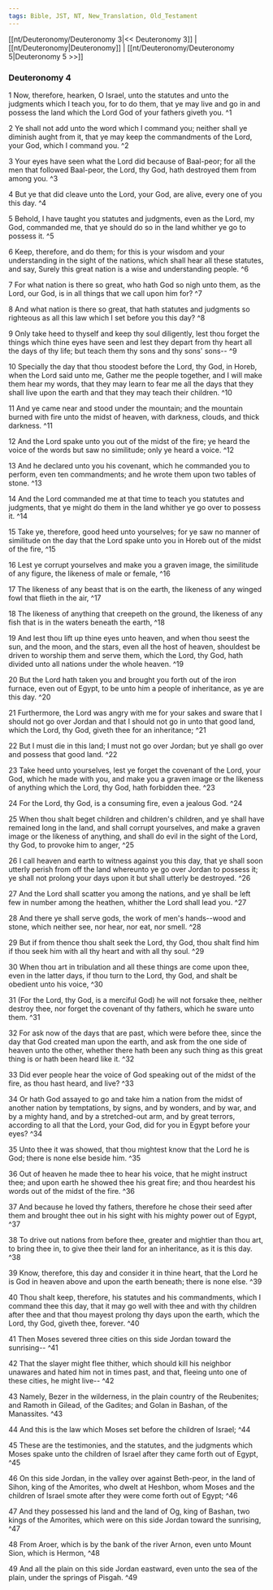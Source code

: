 ```yaml
---
tags: Bible, JST, NT, New_Translation, Old_Testament
---
```


[[nt/Deuteronomy/Deuteronomy 3|<< Deuteronomy 3]] | [[nt/Deuteronomy|Deuteronomy]] | [[nt/Deuteronomy/Deuteronomy 5|Deuteronomy 5 >>]]

### Deuteronomy 4

1 Now, therefore, hearken, O Israel, unto the statutes and unto the judgments which I teach you, for to do them, that ye may live and go in and possess the land which the Lord God of your fathers giveth you.  ^1

2 Ye shall not add unto the word which I command you; neither shall ye diminish aught from it, that ye may keep the commandments of the Lord, your God, which I command you.  ^2

3 Your eyes have seen what the Lord did because of Baal-peor; for all the men that followed Baal-peor, the Lord, thy God, hath destroyed them from among you.  ^3

4 But ye that did cleave unto the Lord, your God, are alive, every one of you this day.  ^4

5 Behold, I have taught you statutes and judgments, even as the Lord, my God, commanded me, that ye should do so in the land whither ye go to possess it.  ^5

6 Keep, therefore, and do them; for this is your wisdom and your understanding in the sight of the nations, which shall hear all these statutes, and say, Surely this great nation is a wise and understanding people.  ^6

7 For what nation is there so great, who hath God so nigh unto them, as the Lord, our God, is in all things that we call upon him for?  ^7

8 And what nation is there so great, that hath statutes and judgments so righteous as all this law which I set before you this day?  ^8

9 Only take heed to thyself and keep thy soul diligently, lest thou forget the things which thine eyes have seen and lest they depart from thy heart all the days of thy life; but teach them thy sons and thy sons\' sons\--  ^9

10 Specially the day that thou stoodest before the Lord, thy God, in Horeb, when the Lord said unto me, Gather me the people together, and I will make them hear my words, that they may learn to fear me all the days that they shall live upon the earth and that they may teach their children.  ^10

11 And ye came near and stood under the mountain; and the mountain burned with fire unto the midst of heaven, with darkness, clouds, and thick darkness.  ^11

12 And the Lord spake unto you out of the midst of the fire; ye heard the voice of the words but saw no similitude; only ye heard a voice.  ^12

13 And he declared unto you his covenant, which he commanded you to perform, even ten commandments; and he wrote them upon two tables of stone.  ^13

14 And the Lord commanded me at that time to teach you statutes and judgments, that ye might do them in the land whither ye go over to possess it.  ^14

15 Take ye, therefore, good heed unto yourselves; for ye saw no manner of similitude on the day that the Lord spake unto you in Horeb out of the midst of the fire,  ^15

16 Lest ye corrupt yourselves and make you a graven image, the similitude of any figure, the likeness of male or female,  ^16

17 The likeness of any beast that is on the earth, the likeness of any winged fowl that flieth in the air,  ^17

18 The likeness of anything that creepeth on the ground, the likeness of any fish that is in the waters beneath the earth,  ^18

19 And lest thou lift up thine eyes unto heaven, and when thou seest the sun, and the moon, and the stars, even all the host of heaven, shouldest be driven to worship them and serve them, which the Lord, thy God, hath divided unto all nations under the whole heaven.  ^19

20 But the Lord hath taken you and brought you forth out of the iron furnace, even out of Egypt, to be unto him a people of inheritance, as ye are this day.  ^20

21 Furthermore, the Lord was angry with me for your sakes and sware that I should not go over Jordan and that I should not go in unto that good land, which the Lord, thy God, giveth thee for an inheritance;  ^21

22 But I must die in this land; I must not go over Jordan; but ye shall go over and possess that good land.  ^22

23 Take heed unto yourselves, lest ye forget the covenant of the Lord, your God, which he made with you, and make you a graven image or the likeness of anything which the Lord, thy God, hath forbidden thee.  ^23

24 For the Lord, thy God, is a consuming fire, even a jealous God.  ^24

25 When thou shalt beget children and children\'s children, and ye shall have remained long in the land, and shall corrupt yourselves, and make a graven image or the likeness of anything, and shall do evil in the sight of the Lord, thy God, to provoke him to anger,  ^25

26 I call heaven and earth to witness against you this day, that ye shall soon utterly perish from off the land whereunto ye go over Jordan to possess it; ye shall not prolong your days upon it but shall utterly be destroyed.  ^26

27 And the Lord shall scatter you among the nations, and ye shall be left few in number among the heathen, whither the Lord shall lead you.  ^27

28 And there ye shall serve gods, the work of men\'s hands\--wood and stone, which neither see, nor hear, nor eat, nor smell.  ^28

29 But if from thence thou shalt seek the Lord, thy God, thou shalt find him if thou seek him with all thy heart and with all thy soul.  ^29

30 When thou art in tribulation and all these things are come upon thee, even in the latter days, if thou turn to the Lord, thy God, and shalt be obedient unto his voice,  ^30

31 (For the Lord, thy God, is a merciful God) he will not forsake thee, neither destroy thee, nor forget the covenant of thy fathers, which he sware unto them.  ^31

32 For ask now of the days that are past, which were before thee, since the day that God created man upon the earth, and ask from the one side of heaven unto the other, whether there hath been any such thing as this great thing is or hath been heard like it.  ^32

33 Did ever people hear the voice of God speaking out of the midst of the fire, as thou hast heard, and live?  ^33

34 Or hath God assayed to go and take him a nation from the midst of another nation by temptations, by signs, and by wonders, and by war, and by a mighty hand, and by a stretched-out arm, and by great terrors, according to all that the Lord, your God, did for you in Egypt before your eyes?  ^34

35 Unto thee it was showed, that thou mightest know that the Lord he is God; there is none else beside him.  ^35

36 Out of heaven he made thee to hear his voice, that he might instruct thee; and upon earth he showed thee his great fire; and thou heardest his words out of the midst of the fire.  ^36

37 And because he loved thy fathers, therefore he chose their seed after them and brought thee out in his sight with his mighty power out of Egypt,  ^37

38 To drive out nations from before thee, greater and mightier than thou art, to bring thee in, to give thee their land for an inheritance, as it is this day.  ^38

39 Know, therefore, this day and consider it in thine heart, that the Lord he is God in heaven above and upon the earth beneath; there is none else.  ^39

40 Thou shalt keep, therefore, his statutes and his commandments, which I command thee this day, that it may go well with thee and with thy children after thee and that thou mayest prolong thy days upon the earth, which the Lord, thy God, giveth thee, forever.  ^40

41 Then Moses severed three cities on this side Jordan toward the sunrising\--  ^41

42 That the slayer might flee thither, which should kill his neighbor unawares and hated him not in times past, and that, fleeing unto one of these cities, he might live\--  ^42

43 Namely, Bezer in the wilderness, in the plain country of the Reubenites; and Ramoth in Gilead, of the Gadites; and Golan in Bashan, of the Manassites.  ^43

44 And this is the law which Moses set before the children of Israel;  ^44

45 These are the testimonies, and the statutes, and the judgments which Moses spake unto the children of Israel after they came forth out of Egypt,  ^45

46 On this side Jordan, in the valley over against Beth-peor, in the land of Sihon, king of the Amorites, who dwelt at Heshbon, whom Moses and the children of Israel smote after they were come forth out of Egypt;  ^46

47 And they possessed his land and the land of Og, king of Bashan, two kings of the Amorites, which were on this side Jordan toward the sunrising,  ^47

48 From Aroer, which is by the bank of the river Arnon, even unto Mount Sion, which is Hermon,  ^48

49 And all the plain on this side Jordan eastward, even unto the sea of the plain, under the springs of Pisgah.  ^49

 
